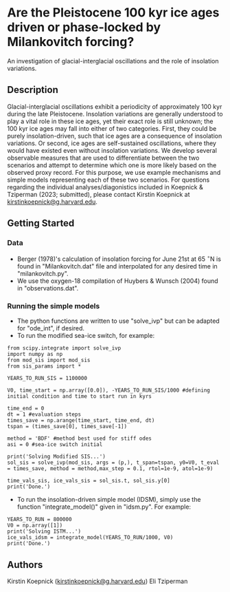 # Are the Pleistocene 100 kyr ice ages driven or phase-locked by Milankovitch forcing?

An investigation of glacial-interglacial oscillations and the role of insolation variations.

## Description

Glacial-interglacial oscillations exhibit a periodicity of approximately 100 kyr during the late Pleistocene. Insolation variations are generally understood to play a vital role in these ice ages, yet their exact role is still unknown; the 100 kyr ice ages may fall into either of two categories. First, they could be purely insolation-driven, such that ice ages are a consequence of insolation variations. Or second, ice ages are self-sustained oscillations, where they would have existed even without insolation variations. We develop several observable measures that are used to differentiate between the two scenarios and attempt to determine which one is more likely based on the observed proxy record. For this purpose, we use example mechanisms and simple models representing each of these two scenarios. For questions regarding the individual analyses/diagonistics included in Koepnick & Tziperman (2023; submitted), please contact Kirstin Koepnick at kirstinkoepnick@g.harvard.edu.

## Getting Started

### Data

* Berger (1978)'s calculation of insolation forcing for June 21st at 65 $`^\circ`$N is found in "Milankovitch.dat" file and interpolated for any desired time in "milankovitch.py". 
* We use the oxygen-18 compilation of Huybers & Wunsch (2004) found in "observations.dat". 

### Running the simple models

* The python functions are written to use "solve_ivp" but can be adapted for "ode_int", if desired.
* To run the modified sea-ice switch, for example:
```
from scipy.integrate import solve_ivp
import numpy as np
from mod_sis import mod_sis
from sis_params import *

YEARS_TO_RUN_SIS = 1100000

V0, time_start = np.array([0.0]), -YEARS_TO_RUN_SIS/1000 #defining initial condition and time to start run in kyrs

time_end = 0 
dt = 1 #evaluation steps
times_save = np.arange(time_start, time_end, dt)
tspan = (times_save[0], times_save[-1])

method = 'BDF' #method best used for stiff odes
asi = 0 #sea-ice switch initial 

print('Solving Modified SIS...')
sol_sis = solve_ivp(mod_sis, args = (p,), t_span=tspan, y0=V0, t_eval = times_save, method = method,max_step = 0.1, rtol=1e-9, atol=1e-9)

time_vals_sis, ice_vals_sis = sol_sis.t, sol_sis.y[0]
print('Done.')
```
* To run the insolation-driven simple model (IDSM), simply use the function "integrate_model()" given in "idsm.py". For example:
```
YEARS_TO_RUN = 800000
V0 = np.array([1])
print('Solving ISTM...')
ice_vals_idsm = integrate_model(YEARS_TO_RUN/1000, V0)
print('Done.')
```

## Authors

Kirstin Koepnick (kirstinkoepnick@g.harvard.edu)
Eli Tziperman

